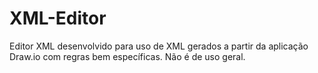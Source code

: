 # XML-Editor
Editor XML desenvolvido para uso de XML gerados a partir da aplicação Draw.io com regras bem específicas. Não é de uso geral.
